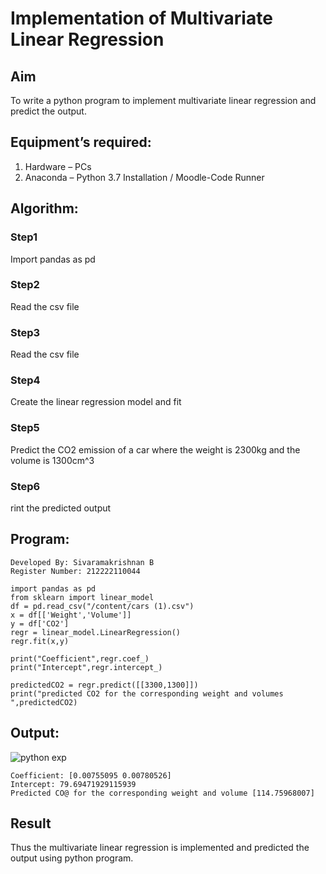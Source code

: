 # Implementation of Multivariate Linear Regression

## Aim
To write a python program to implement multivariate linear regression and predict the output.

## Equipment’s required:
1.	Hardware – PCs
2.	Anaconda – Python 3.7 Installation / Moodle-Code Runner

## Algorithm:

### Step1

Import pandas as pd

### Step2

Read the csv file

### Step3

Read the csv file

### Step4

Create the linear regression model and fit

### Step5

Predict the CO2 emission of a car where the weight is 2300kg and the volume is 1300cm^3

### Step6
rint the predicted output


## Program:
```
Developed By: Sivaramakrishnan B
Register Number: 212222110044

import pandas as pd 
from sklearn import linear_model
df = pd.read_csv("/content/cars (1).csv")
x = df[['Weight','Volume']]
y = df['CO2']
regr = linear_model.LinearRegression()
regr.fit(x,y)

print("Coefficient",regr.coef_)
print("Intercept",regr.intercept_)

predictedCO2 = regr.predict([[3300,1300]])
print("predicted CO2 for the corresponding weight and volumes ",predictedCO2)

```
## Output:
![python exp](https://github.com/SivaramakrishnanBaskar/Multivariate-Linear-Regression/assets/119476322/e41f757f-9062-4e88-b038-f664dd05bfea)

```
Coefficient: [0.00755095 0.00780526]
Intercept: 79.69471929115939
Predicted CO@ for the corresponding weight and volume [114.75968007]
```
## Result
Thus the multivariate linear regression is implemented and predicted the output using python program.
